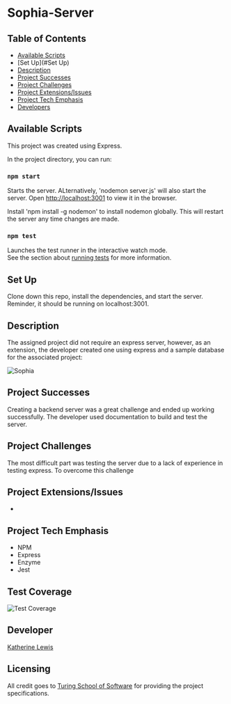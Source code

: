 # Sophia-Server

## Table of Contents
* [Available Scripts](#Available-Scripts)
* [Set Up](#Set Up)
* [Description](#Description)
* [Project Successes](Project-Successes)
* [Project Challenges](Project-Challenges)
* [ Project Extensions/Issues](Project-Extensions/Issues)
* [Project Tech Emphasis](Project-Tech-Emphasis)
* [Developers](Developers)

## Available Scripts

This project was created using Express.

In the project directory, you can run:

### `npm start`

Starts the server. ALternatively, 'nodemon server.js' will also start the server.
Open [http://localhost:3001](http://localhost:3001) to view it in the browser.

Install 'npm install -g nodemon' to install nodemon globally. 
This will restart the server any time changes are made.


### `npm test`

Launches the test runner in the interactive watch mode.<br>
See the section about [running tests](https://facebook.github.io/create-react-app/docs/running-tests) for more information.

## Set Up
Clone down this repo, install the dependencies, and start the server. Reminder, it should be running on localhost:3001.

## Description

The assigned project did not require an express server, 
however, as an extension, the developer created one using express and a sample database for the associated project:

![Sophia](https://github.com/kalex19/Sophia)

## Project Successes

Creating a backend server was a great challenge and ended up working successfully. The developer used documentation to build 
and test the server.

## Project Challenges

The most difficult part was testing the server due to a lack of experience in testing express. To overcome this challenge 

## Project Extensions/Issues

* 

## Project Tech Emphasis

* NPM
* Express
* Enzyme
* Jest

## Test Coverage

![Test Coverage](./src/images/test-coverage.png)

## Developer

[Katherine Lewis](https://github.com/kalex19)

## Licensing

All credit goes to <a href="turing.io">Turing School of Software</a> for providing the project specifications.



